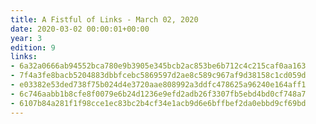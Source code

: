 ```yaml
---
title: A Fistful of Links - March 02, 2020
date: 2020-03-02 00:00:01+00:00
year: 3
edition: 9
links:
- 6a32a0666ab94552bca780e9b3905e345bcb2ac853be6b712c4c215caf0aa163
- 7f4a3fe8bacb5204883dbbfcebc5869597d2ae8c589c967af9d38158c1cd059d
- e03382e53ded738f75b024d4e3720aae808992a3ddfc478625a96240e164aff1
- 6c746aabb1b8cfe8f0079e6b24d1236e9efd2adb26f3307fb5ebd4bd0cf748a7
- 6107b84a281f1f98cce1ec83bc2b4cf34e1acb9d6e6bffbef2da0ebbd9cf69bd
---
```

